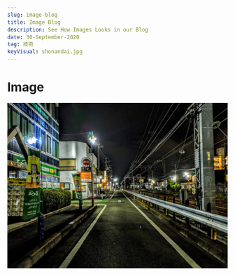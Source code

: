 ```yaml
---
slug: image-blog
title: Image Blog
description: See How Images Looks in our Blog
date: 30-September-2020
tag: 技術
keyVisual: shonandai.jpg
---
```


# Image

![Landscape](/images/shonandai.jpg)
